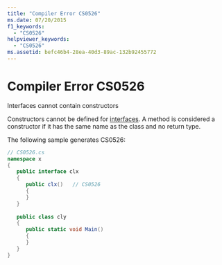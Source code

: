 ```yaml
---
title: "Compiler Error CS0526"
ms.date: 07/20/2015
f1_keywords: 
  - "CS0526"
helpviewer_keywords: 
  - "CS0526"
ms.assetid: befc46b4-28ea-40d3-89ac-132b92455772
---
```

# Compiler Error CS0526
Interfaces cannot contain constructors  
  
 Constructors cannot be defined for [interfaces](../../csharp/language-reference/keywords/interface.md). A method is considered a constructor if it has the same name as the class and no return type.  
  
 The following sample generates CS0526:  
  
```csharp  
// CS0526.cs  
namespace x  
{  
   public interface clx  
   {  
      public clx()   // CS0526  
      {  
      }  
   }  
  
   public class cly  
   {  
      public static void Main()  
      {  
      }  
   }  
}  
```
